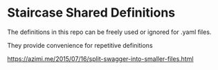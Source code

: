 # Staircase Shared Definitions

The definitions in this repo can be freely used or ignored for .yaml files.

They provide convenience for repetitive definitions

https://azimi.me/2015/07/16/split-swagger-into-smaller-files.html